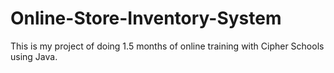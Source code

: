 # Online-Store-Inventory-System
This is my project of doing 1.5 months of online training with Cipher Schools using Java.

